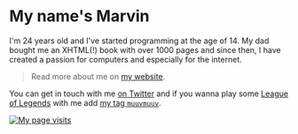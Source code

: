 # My name's Marvin

I'm <age>24</age> years old and I've started programming at the age of 14. My dad bought
me an XHTML(!) book with over 1000 pages and since then, I have created a passion for
computers and especially for the internet.

> Read more about me on [my website](https://marvin.digital/about).

You can get in touch with me [on Twitter](https://twitter.com/muuvmuuv) and if you wanna
play some [League of Legends](https://leagueoflegends.com/) with me add
[my tag `muuvmuuv`](https://lolprofile.net/summoner/euw/muuvmuuv).

[![My page visits](https://visits.github.marvin.digital/image.svg)](https://simpleanalytics.com/visits.github.marvin.digital)
